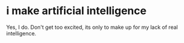 # i make artificial intelligence

Yes, I do. Don't get too excited, its only to make up for my lack of real intelligence.
